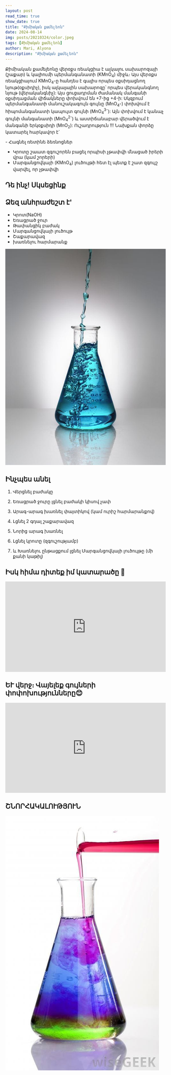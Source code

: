 ```yaml
---
layout: post
read_time: true
show_date: true
title: "Քիմիական քամելեոն"
date: 2024-08-14
img: posts/20210324/color.jpeg
tags: [Քիմիական քամելեոն]
author: Mari, Alyona
description: "Քիմիական քամելեոն"
---
```



Քիմիական քամելեոնը վերօքս ռեակցիա է ալկալու սախարոզայի (շաքար) և կալիումի պերմանգանատի (KMnO<sub>4</sub>) միջև։ 
Այս վերօքս ռեակցիայում KMnO<sub>4</sub>-ը հանդես է գալիս որպես օքսիդացնող նյութ(օքսիդիչ), իսկ ալկալային սախարոզը՝ որպես վերականգնող նյութ (վերականգնիչ): 
Այս ցուցադրման ժամանակ մանգանի օքսիդացման վիճակները փոխվում են +7-ից +4-ի: 
Սկզբում պերմանգանատի մանուշակագույն գույնը (MnO<sub>4</sub>-) փոխվում է հիպոմանգանատի կապույտ գույնի (MnO<sub>4</sub><sup>3-</sup>): 
Այն փոխվում է կանաչ գույնի մանգանատի (MnO<sub>4</sub><sup>2-</sup>) և աստիճանաբար վերածվում է մանգանի երկօքսիդի (MnO<sub>2</sub>):
Ուշադրություն !!!
Նախքան փորձը կատարել հարկավոր է`

⁠- Հագնել ռետինե ձեռնոցներ
- Կրոտը շաատ զգուշորեն բացել որպիսի չթափվի մնացած իրերի վրա (կամ շորերի)
- Մարգանցովկայի (KMnO<sub>4</sub>) լուծույթի հետ էլ պետք է շատ զգույշ վարվել, որ չթափվի
  

## Դե ինչ! Սկսեցինք


## Ձեզ անհրաժեշտ է'

 - Կրոտ(NaOH)
 - Եռացրած ջուր
 - Թափանցիկ բաժակ
 - Մարգանցովկայի լուծույթ
 - Շաքարավազ
 - խառնելու հարմարանք

![քամելեոն](./assets/img/posts/20210324/color_1.jpeg)

## Ինչպես անել


1) Վերցնել բաժակը

2) Եռացրած ջուրը լցնել բաժակի կիսով չափ

3) Արագ-արագ խառնել փայտիկով (կամ ուրիշ հարմարանքով)

4) Լցնել 2 գդալ շաքարավազ

5) Նորից արագ խառնել

6) Լցնել կրոտը (զգուշությամբ)

7) և Խառնելու ընթացքում լցնել Մարգանցովկայի լուծույթը (մի քանի կաթիլ)



## Իսկ հիմա դիտեք իմ կատարածը 🤍


<div style="position: relative; padding-bottom: 56.25%; height: 0; overflow: hidden; max-width: 100%; background: #000;">
  <iframe src="https://www.youtube.com/embed/bWQdCeHujnw" style="position: absolute; top: 0; left: 0; width: 100%; height: 100%;" frameborder="0" allow="accelerometer; autoplay; clipboard-write; encrypted-media; gyroscope; picture-in-picture" allowfullscreen></iframe>
</div>


## ԵՒ վերջ։ Վայելեք գույների փոփոխությունները😊


<div style="position: relative; padding-bottom: 56.25%; height: 0; overflow: hidden; max-width: 100%; background: #000;">
  <iframe src="https://www.youtube.com/embed/1sT2ixV4uVE" style="position: absolute; top: 0; left: 0; width: 100%; height: 100%;" frameborder="0" allow="accelerometer; autoplay; clipboard-write; encrypted-media; gyroscope; picture-in-picture" allowfullscreen></iframe>
</div>


## ՇՆՈՐՀԱԿԱԼՈՒԹՅՈՒՆ 

![քամելեոն](./assets/img/posts/20210324/color_2.jpeg)
